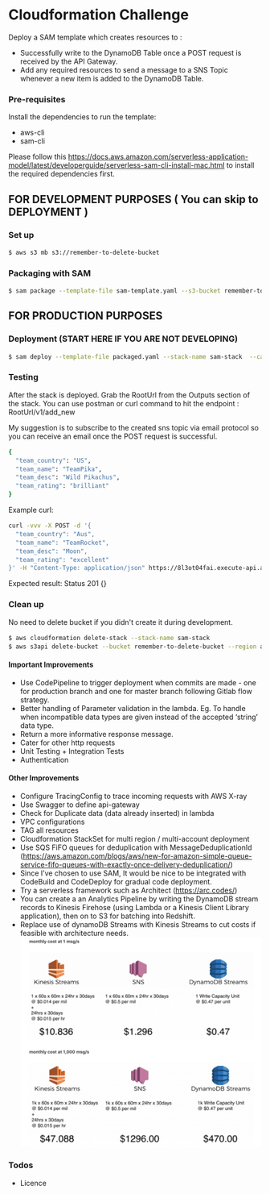 # Cloudformation Challenge

Deploy a SAM template which creates resources to :
- Successfully write to the DynamoDB Table once a POST request is received by the API Gateway.
- Add any required resources to send a message to a SNS Topic whenever a new item is added to the DynamoDB Table.

### Pre-requisites
Install the dependencies to run the template:
- aws-cli
- sam-cli

Please follow this https://docs.aws.amazon.com/serverless-application-model/latest/developerguide/serverless-sam-cli-install-mac.html to install the required dependencies first.

## FOR DEVELOPMENT PURPOSES ( You can skip to DEPLOYMENT )
### Set up 

```sh
$ aws s3 mb s3://remember-to-delete-bucket
```

### Packaging with SAM 

```sh
$ sam package --template-file sam-template.yaml --s3-bucket remember-to-delete-bucket --output-template-file packaged.yaml
```

## FOR PRODUCTION PURPOSES
### Deployment (START HERE IF YOU ARE NOT DEVELOPING)

```sh
$ sam deploy --template-file packaged.yaml --stack-name sam-stack  --capabilities CAPABILITY_IAM --parameter-overrides "MyName=emilyha"
```

### Testing
After the stack is deployed. Grab the RootUrl from the Outputs section of the stack. You can use postman or curl command to hit the endpoint : RootUrl/v1/add_new

My suggestion is to subscribe to the created sns topic via email protocol so you can receive an email once the POST request is successful. 

```sh
{
  "team_country": "US",
  "team_name": "TeamPika",
  "team_desc": "Wild Pikachus",
  "team_rating": "brilliant"
}
```
Example curl:

```sh
curl -vvv -X POST -d '{
  "team_country": "Aus",
  "team_name": "TeamRocket",
  "team_desc": "Moon",
  "team_rating": "excellent"
}' -H "Content-Type: application/json" https://8l3ot04fai.execute-api.ap-southeast-2.amazonaws.com/v1/add_new
```

Expected result:
Status 201 
{}

### Clean up 

No need to delete bucket if you didn't create it during development. 
```sh
$ aws cloudformation delete-stack --stack-name sam-stack
$ aws s3api delete-bucket --bucket remember-to-delete-bucket --region ap-southeast-2 
```

#### Important Improvements
- Use CodePipeline to trigger deployment when commits are made - one for production branch and one for master branch following Gitlab flow strategy. 
- Better handling of Parameter validation in the lambda. Eg. To handle when incompatible data types are given instead of the accepted ‘string’ data type. 
- Return a more informative response message.
- Cater for other http requests 
- Unit Testing + Integration Tests
- Authentication

#### Other Improvements
- Configure TracingConfig to trace incoming requests with AWS X-ray 
- Use Swagger to define api-gateway
- Check for Duplicate data (data already inserted) in lambda
- VPC configurations
- TAG all resources
- Cloudformation StackSet for multi region / multi-account deployment
- Use SQS FiFO queues for deduplication with MessageDeduplicationId (https://aws.amazon.com/blogs/aws/new-for-amazon-simple-queue-service-fifo-queues-with-exactly-once-delivery-deduplication/) 
- Since I’ve chosen to use SAM, It would be nice to be integrated with CodeBuild and CodeDeploy for gradual code deployment.
- Try a serverless framework such as Architect (https://arc.codes/)
- You can create a an Analytics Pipeline by writing the DynamoDB stream records to Kinesis Firehose (using Lambda or a Kinesis Client Library application), then on to S3 for batching into Redshift.
- Replace use of dynamoDB Streams with Kinesis Streams to cut costs if feasible with architecture needs. 
![Screenshot](cost.png)


### Todos
 - Licence


